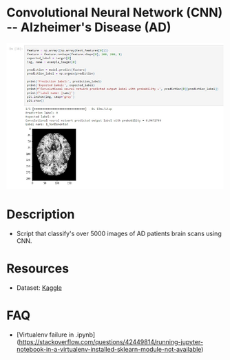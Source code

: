 # Convolutional Neural Network (CNN) -- Alzheimer's Disease (AD)
![AD Cnn Test Information](./img/cnn_ad_example.jpg)

# Description
- Script that classify's over 5000 images of AD patients brain scans using CNN.

# Resources 
- Dataset: [Kaggle](https://www.kaggle.com/datasets/tourist55/alzheimers-dataset-4-class-of-images?resource=download)

# FAQ
- [Virtualenv failure in .ipynb] (https://stackoverflow.com/questions/42449814/running-jupyter-notebook-in-a-virtualenv-installed-sklearn-module-not-available)
